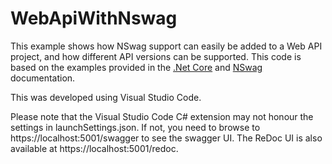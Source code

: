 # WebApiWithNswag

This example shows how NSwag support can easily be added to a Web API project, and how different API versions can be supported. This code is based on the examples provided in the [.Net Core](https://docs.microsoft.com/en-us/aspnet/core/tutorials/first-web-api?view=aspnetcore-3.1&tabs=visual-studio-code) and [NSwag](https://github.com/RicoSuter/NSwag/wiki/AspNetCore-Middleware) documentation.

This was developed using Visual Studio Code.

Please note that the Visual Studio Code C# extension may not honour the settings in launchSettings.json. If not, you need to browse to https://localhost:5001/swagger to see the swagger UI. The ReDoc UI is also available at https://localhost:5001/redoc.
